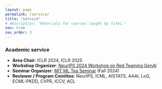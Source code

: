 ```yaml
---
layout: page
permalink: /service/
title: "service"
# description: "Materials for courses taught by Yifei."
nav: true
nav_order: 3
---
```


### Academic service


- **Area Chair**: ICLR 2024, ICLR 2025
- **Workshop Organizer**: [NeurIPS 2024 Workshop on Red Teaming GenAI](https://redteaming-gen-ai.github.io/)
- **Seminar Organizer**: [MIT ML Tea Seminar](https://projects.csail.mit.edu/ml-tea/) (Fall 2024)
- **Reviewer / Program Comittee**: NeurIPS, ICML, AISTATS, AAAI, LoG, ECML-PKDD, CVPR, ICCV, ACL
